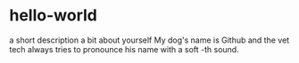 # hello-world
a short description
a bit about yourself
My dog's name is Github and the vet tech always tries to pronounce his name with a soft -th sound.
